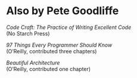# Also by Pete Goodliffe

*Code Craft: The Practice of Writing Excellent Code*<br/>
(No Starch Press)

*97 Things Every Programmer Should Know*<br/>
(O’Reilly, contributed three chapters)

*Beautiful Architecture*<br/>
(O’Reilly, contributed one chapter)
